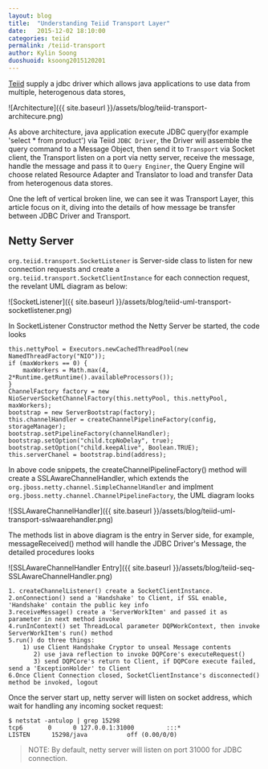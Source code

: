 ```yaml
---
layout: blog
title:  "Understanding Teiid Transport Layer"
date:   2015-12-02 18:10:00
categories: teiid
permalink: /teiid-transport
author: Kylin Soong
duoshuoid: ksoong2015120201
---
```


[Teiid](http://teiid.jboss.org) supply a jdbc driver which allows java applications to use data from multiple, heterogenous data stores,

![Architecture]({{ site.baseurl }}/assets/blog/teiid-transport-architecure.png)

As above architecture, java application execute JDBC query(for example 'select * from product') via Teiid `JDBC Driver`, the Driver will assemble the query command to a Message Object, then send it to `Transport` via Socket client, the Transport listen on a port via netty server, receive the message, handle the message and pass it to `Query Enginer`, the Query Engine will choose related Resource Adapter and Translator to load and transfer Data from heterogenous data stores.

One the left of vertical broken line, we can see it was Transport Layer, this article focus on it, diving into the details of how message be transfer between JDBC Driver and Transport.

## Netty Server

`org.teiid.transport.SocketListener` is Server-side class to listen for new connection requests and create a `org.teiid.transport.SocketClientInstance` for each connection request, the revelant UML diagram as below:

![SocketListener]({{ site.baseurl }}/assets/blog/teiid-uml-transport-socketlistener.png)

In SocketListener Constructor method the Netty Server be started, the code looks

~~~
this.nettyPool = Executors.newCachedThreadPool(new NamedThreadFactory("NIO"));
if (maxWorkers == 0) {
    maxWorkers = Math.max(4, 2*Runtime.getRuntime().availableProcessors());
}
ChannelFactory factory = new NioServerSocketChannelFactory(this.nettyPool, this.nettyPool, maxWorkers);
bootstrap = new ServerBootstrap(factory);
this.channelHandler = createChannelPipelineFactory(config, storageManager);
bootstrap.setPipelineFactory(channelHandler);
bootstrap.setOption("child.tcpNoDelay", true);
bootstrap.setOption("child.keepAlive", Boolean.TRUE);
this.serverChanel = bootstrap.bind(address);
~~~

In above code snippets, the createChannelPipelineFactory() method will create a SSLAwareChannelHandler, which extends the `org.jboss.netty.channel.SimpleChannelHandler` and implment `org.jboss.netty.channel.ChannelPipelineFactory`, the UML diagram looks

![SSLAwareChannelHandler]({{ site.baseurl }}/assets/blog/teiid-uml-transport-sslwaarehandler.png)

The methods list in above diagram is the entry in Server side, for example, messageReceived() method will handle the JDBC Driver's Message, the detailed procedures looks

![SSLAwareChannelHandler Entry]({{ site.baseurl }}/assets/blog/teiid-seq-SSLAwareChannelHandler.png)

~~~
1. createChannelListener() create a SocketClientInstance. 
2.onConnection() send a 'Handshake' to Client, if SSL enable, 'Handshake' contain the public key info
3.receiveMessage() create a 'ServerWorkItem' and passed it as parameter in next method invoke 
4.runInContext() set ThreadLocal parameter DQPWorkContext, then invoke ServerWorkItem's run() method  
5.run() do three things: 
    1) use Client Handshake Cryptor to unseal Message contents
       2) use java reflection to invoke DQPCore's executeRequest()
       3) send DQPCore's return to Client, if DQPCore execute failed, send a 'ExceptionHolder' to Client
6.Once Client Connection closed, SocketClientInstance's disconnected() method be invoked, logout
~~~

Once the server start up, netty server will listen on socket address, which wait for handling any incoming socket request:

~~~
$ netstat -antulop | grep 15298
tcp6       0      0 127.0.0.1:31000         :::*                    LISTEN      15298/java           off (0.00/0/0)
~~~

> NOTE: By default, netty server will listen on port 31000 for JDBC connection.
 
